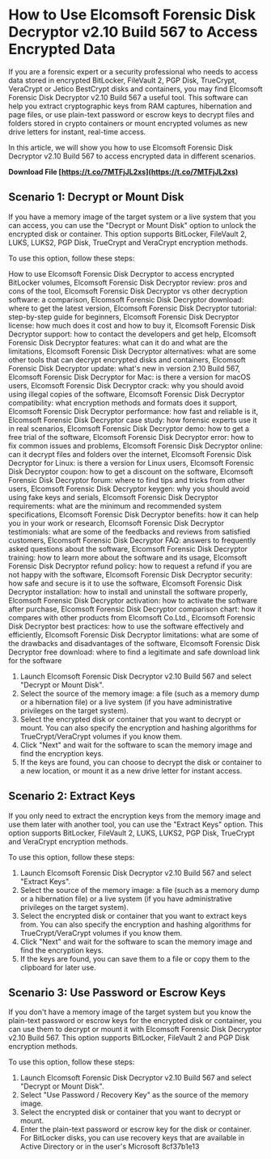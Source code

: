 
 
# How to Use Elcomsoft Forensic Disk Decryptor v2.10 Build 567 to Access Encrypted Data
  
If you are a forensic expert or a security professional who needs to access data stored in encrypted BitLocker, FileVault 2, PGP Disk, TrueCrypt, VeraCrypt or Jetico BestCrypt disks and containers, you may find Elcomsoft Forensic Disk Decryptor v2.10 Build 567 a useful tool. This software can help you extract cryptographic keys from RAM captures, hibernation and page files, or use plain-text password or escrow keys to decrypt files and folders stored in crypto containers or mount encrypted volumes as new drive letters for instant, real-time access.
  
In this article, we will show you how to use Elcomsoft Forensic Disk Decryptor v2.10 Build 567 to access encrypted data in different scenarios.
 
**Download File  [https://t.co/7MTFjJL2xs](https://t.co/7MTFjJL2xs)**


  
## Scenario 1: Decrypt or Mount Disk
  
If you have a memory image of the target system or a live system that you can access, you can use the "Decrypt or Mount Disk" option to unlock the encrypted disk or container. This option supports BitLocker, FileVault 2, LUKS, LUKS2, PGP Disk, TrueCrypt and VeraCrypt encryption methods.
  
To use this option, follow these steps:
 
How to use Elcomsoft Forensic Disk Decryptor to access encrypted BitLocker volumes,  Elcomsoft Forensic Disk Decryptor review: pros and cons of the tool,  Elcomsoft Forensic Disk Decryptor vs other decryption software: a comparison,  Elcomsoft Forensic Disk Decryptor download: where to get the latest version,  Elcomsoft Forensic Disk Decryptor tutorial: step-by-step guide for beginners,  Elcomsoft Forensic Disk Decryptor license: how much does it cost and how to buy it,  Elcomsoft Forensic Disk Decryptor support: how to contact the developers and get help,  Elcomsoft Forensic Disk Decryptor features: what can it do and what are the limitations,  Elcomsoft Forensic Disk Decryptor alternatives: what are some other tools that can decrypt encrypted disks and containers,  Elcomsoft Forensic Disk Decryptor update: what's new in version 2.10 Build 567,  Elcomsoft Forensic Disk Decryptor for Mac: is there a version for macOS users,  Elcomsoft Forensic Disk Decryptor crack: why you should avoid using illegal copies of the software,  Elcomsoft Forensic Disk Decryptor compatibility: what encryption methods and formats does it support,  Elcomsoft Forensic Disk Decryptor performance: how fast and reliable is it,  Elcomsoft Forensic Disk Decryptor case study: how forensic experts use it in real scenarios,  Elcomsoft Forensic Disk Decryptor demo: how to get a free trial of the software,  Elcomsoft Forensic Disk Decryptor error: how to fix common issues and problems,  Elcomsoft Forensic Disk Decryptor online: can it decrypt files and folders over the internet,  Elcomsoft Forensic Disk Decryptor for Linux: is there a version for Linux users,  Elcomsoft Forensic Disk Decryptor coupon: how to get a discount on the software,  Elcomsoft Forensic Disk Decryptor forum: where to find tips and tricks from other users,  Elcomsoft Forensic Disk Decryptor keygen: why you should avoid using fake keys and serials,  Elcomsoft Forensic Disk Decryptor requirements: what are the minimum and recommended system specifications,  Elcomsoft Forensic Disk Decryptor benefits: how it can help you in your work or research,  Elcomsoft Forensic Disk Decryptor testimonials: what are some of the feedbacks and reviews from satisfied customers,  Elcomsoft Forensic Disk Decryptor FAQ: answers to frequently asked questions about the software,  Elcomsoft Forensic Disk Decryptor training: how to learn more about the software and its usage,  Elcomsoft Forensic Disk Decryptor refund policy: how to request a refund if you are not happy with the software,  Elcomsoft Forensic Disk Decryptor security: how safe and secure is it to use the software,  Elcomsoft Forensic Disk Decryptor installation: how to install and uninstall the software properly,  Elcomsoft Forensic Disk Decryptor activation: how to activate the software after purchase,  Elcomsoft Forensic Disk Decryptor comparison chart: how it compares with other products from Elcomsoft Co.Ltd.,  Elcomsoft Forensic Disk Decryptor best practices: how to use the software effectively and efficiently,  Elcomsoft Forensic Disk Decryptor limitations: what are some of the drawbacks and disadvantages of the software,  Elcomsoft Forensic Disk Decryptor free download: where to find a legitimate and safe download link for the software
  
1. Launch Elcomsoft Forensic Disk Decryptor v2.10 Build 567 and select "Decrypt or Mount Disk".
2. Select the source of the memory image: a file (such as a memory dump or a hibernation file) or a live system (if you have administrative privileges on the target system).
3. Select the encrypted disk or container that you want to decrypt or mount. You can also specify the encryption and hashing algorithms for TrueCrypt/VeraCrypt volumes if you know them.
4. Click "Next" and wait for the software to scan the memory image and find the encryption keys.
5. If the keys are found, you can choose to decrypt the disk or container to a new location, or mount it as a new drive letter for instant access.

## Scenario 2: Extract Keys
  
If you only need to extract the encryption keys from the memory image and use them later with another tool, you can use the "Extract Keys" option. This option supports BitLocker, FileVault 2, LUKS, LUKS2, PGP Disk, TrueCrypt and VeraCrypt encryption methods.
  
To use this option, follow these steps:

1. Launch Elcomsoft Forensic Disk Decryptor v2.10 Build 567 and select "Extract Keys".
2. Select the source of the memory image: a file (such as a memory dump or a hibernation file) or a live system (if you have administrative privileges on the target system).
3. Select the encrypted disk or container that you want to extract keys from. You can also specify the encryption and hashing algorithms for TrueCrypt/VeraCrypt volumes if you know them.
4. Click "Next" and wait for the software to scan the memory image and find the encryption keys.
5. If the keys are found, you can save them to a file or copy them to the clipboard for later use.

## Scenario 3: Use Password or Escrow Keys
  
If you don't have a memory image of the target system but you know the plain-text password or escrow keys for the encrypted disk or container, you can use them to decrypt or mount it with Elcomsoft Forensic Disk Decryptor v2.10 Build 567. This option supports BitLocker, FileVault 2 and PGP Disk encryption methods.
  
To use this option, follow these steps:

1. Launch Elcomsoft Forensic Disk Decryptor v2.10 Build 567 and select "Decrypt or Mount Disk".
2. Select "Use Password / Recovery Key" as the source of the memory image.
3. Select the encrypted disk or container that you want to decrypt or mount.
4. Enter the plain-text password or escrow key for the disk or container. For BitLocker disks, you can use recovery keys that are available in Active Directory or in the user's Microsoft 8cf37b1e13


